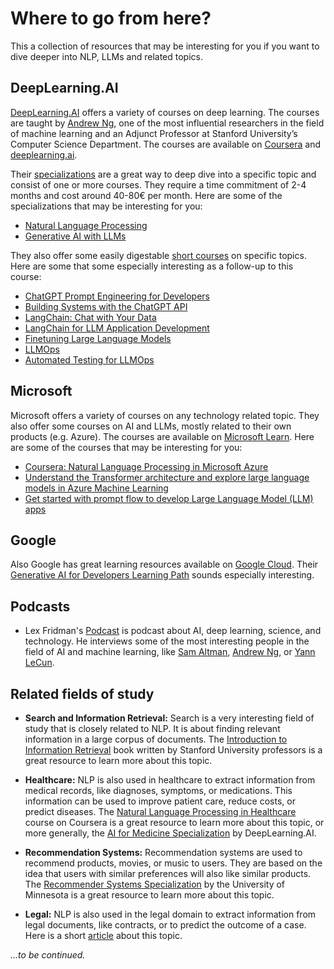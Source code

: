 # Where to go from here?

This a collection of resources that may be interesting for you if you want to dive deeper into NLP, LLMs and related topics.

## DeepLearning.AI

[DeepLearning.AI](https://www.deeplearning.ai/) offers a variety of courses on deep learning. The courses are taught by [Andrew Ng](https://www.andrewng.org/), one of the most influential researchers in the field of machine learning and an Adjunct Professor at Stanford University’s Computer Science Department. The courses are available on [Coursera](https://www.coursera.org) and [deeplearning.ai](https://www.deeplearning.ai/).

Their [specializations](https://www.deeplearning.ai/courses/) are a great way to deep dive into a specific topic and consist of one or more courses. They require a time commitment of 2-4 months and cost around 40-80€ per month. Here are some of the specializations that may be interesting for you:

- [Natural Language Processing](https://www.deeplearning.ai/courses/natural-language-processing-specialization/)
- [Generative AI with LLMs](https://www.deeplearning.ai/courses/generative-ai-with-llms/)

They also offer some easily digestable [short courses](https://www.deeplearning.ai/short-courses/) on specific topics. Here are some that some especially interesting as a follow-up to this course:

- [ChatGPT Prompt Engineering for Developers](https://www.deeplearning.ai/short-courses/chatgpt-prompt-engineering-for-developers/)
- [Building Systems with the ChatGPT API](https://www.deeplearning.ai/short-courses/building-systems-with-chatgpt/)
- [LangChain: Chat with Your Data](https://www.deeplearning.ai/short-courses/langchain-chat-with-your-data/)
- [LangChain for LLM Application Development](https://www.deeplearning.ai/short-courses/langchain-for-llm-application-development/)
- [Finetuning Large Language Models](https://www.deeplearning.ai/short-courses/finetuning-large-language-models/)
- [LLMOps](https://www.deeplearning.ai/short-courses/llmops/)
- [Automated Testing for LLMOps](https://www.deeplearning.ai/short-courses/automated-testing-llmops/)

## Microsoft

Microsoft offers a variety of courses on any technology related topic. They also offer some courses on AI and LLMs, mostly related to their own products (e.g. Azure). The courses are available on [Microsoft Learn](https://docs.microsoft.com/en-us/learn/). Here are some of the courses that may be interesting for you:

- [Coursera: Natural Language Processing in Microsoft Azure](https://www.coursera.org/learn/nlp-microsoft-azure)
- [Understand the Transformer architecture and explore large language models in Azure Machine Learning](https://learn.microsoft.com/en-us/training/modules/explore-foundation-models-in-model-catalog/)
- [Get started with prompt flow to develop Large Language Model (LLM) apps](https://learn.microsoft.com/en-us/training/modules/get-started-prompt-flow/)

## Google

Also Google has great learning resources available on [Google Cloud](https://www.cloudskillsboost.google/paths). Their [Generative AI for Developers Learning Path](https://www.cloudskillsboost.google/paths/183) sounds especially interesting.

## Podcasts

- Lex Fridman's [Podcast](https://lexfridman.com/podcast/) is podcast about AI, deep learning, science, and technology. He interviews some of the most interesting people in the field of AI and machine learning, like [Sam Altman](https://www.youtube.com/watch?v=L_Guz73e6fw), [Andrew Ng](https://www.youtube.com/watch?v=0jspaMLxBig), or [Yann LeCun](https://www.youtube.com/watch?v=SGSOCuByo24).

## Related fields of study

- **Search and Information Retrieval:** Search is a very interesting field of study that is closely related to NLP. It is about finding relevant information in a large corpus of documents. The [Introduction to Information Retrieval](https://nlp.stanford.edu/IR-book/information-retrieval-book.html) book written by Stanford University professors is a great resource to learn more about this topic.

- **Healthcare:** NLP is also used in healthcare to extract information from medical records, like diagnoses, symptoms, or medications. This information can be used to improve patient care, reduce costs, or predict diseases. The [Natural Language Processing in Healthcare](https://www.coursera.org/learn/clinical-natural-language-processing) course on Coursera is a great resource to learn more about this topic, or more generally, the [AI for Medicine Specialization](https://www.deeplearning.ai/courses/ai-for-medicine-specialization/) by DeepLearning.AI.

- **Recommendation Systems:** Recommendation systems are used to recommend products, movies, or music to users. They are based on the idea that users with similar preferences will also like similar products. The [Recommender Systems Specialization](https://www.coursera.org/specializations/recommender-systems) by the University of Minnesota is a great resource to learn more about this topic.

- **Legal:** NLP is also used in the legal domain to extract information from legal documents, like contracts, or to predict the outcome of a case. Here is a short [article](https://intellisoft.io/artificial-intelligence-ai-in-the-law-industry-key-trends-examples-usages/) about this topic.

_...to be continued._
